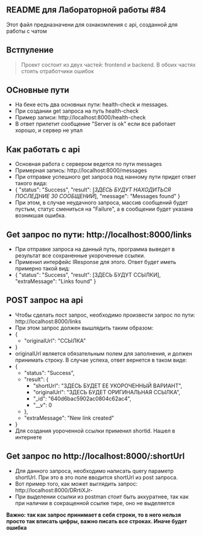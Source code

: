 ## README для Лабораторной работы #84

Этот файл предназначени для ознакомления с api, созданной для работы с чатом

## Встпуление
> Проект состоит из двух частей: frontend и backend. В обоих частях стоять отработчики ошибок

## ОСновные пути
- На беке есть два основных пути: health-check и messages. 
- При создании get запроса на путь health-check
- Пример записи: http://localhost:8000/health-check 
- В ответ прилетит сообщение "Server is ok" если все работает хорошо, и сервер не упал

## Как работать с api

- Основная работа с сервером ведется по пути messages 
- Примерная запись: http://localhost:8000/messages
- При отправке успешного get запроса под нанному пути придет ответ такого вида: 
- {
        "status": "Success",
        "result": [*ЗДЕСЬ БУДУТ НАХОДИТЬСЯ ПОСЛЕДНИЕ 30 СООБЩЕНИЙ*],
        "message": "Messages found"
}
- При этом, в случае неудачного запроса, массив сообщений будет пустым, статус смениться на "Failure", а в сообщении будет указана возникшая ошибка. 


## Get запрос по пути: http://localhost:8000/links
- При отправке запроса на данный путь, программа выведет в результат все сохраненные укороченные ссылки. 
- Применил интерфейс IResponse для этого. Ответ будет иметь примерно такой вид:
- { "status": "Success",
    "result": [ЗДЕСЬ БУДУТ ССЫЛКИ],
    "extraMessage": "Links found"
}

## POST запрос на api

- Чтобы сделать пост запрос, необходимо произвести запрос по пути: http://localhost:8000/links
- При этом запрос должен вышлядить таким образом:
- {
    - "originalUrl": "ССЫЛКА"
- }
- originalUrl является обязательным полем для заполнения, и должен принимать строку. В случае успеха, ответ вернется в таком виде:
- {
    - "status": "Success",
    - "result": {
        - "shortUrl": "ЗДЕСЬ БУДЕТ ЕЕ УКОРОЧЕННЫЙ ВАРИАНТ",
        - "originalUrl": "ЗДЕСЬ БУДЕТ ОРИГИНАЛЬНАЯ ССЫЛКА",
        - "_id": "640d6bac5902ac0804c62ac4",
        - "__v": 0
    - },
    - "extraMessage": "New link created"
- }
- Для создания уороченной ссылки применил shortid. Нашел в интернете

## Get запрос по http://localhost:8000/:shortUrl

- Для данного запроса, необходимо написать query параметр shortUrl. При это в это поле вводится shortUrl из post запроса. 
- Вот пример того, как может выглядить запрос: http://localhost:8000/DRrtiXJr-
- При выделении ссылки из postman стоит быть аккуратнее, так как при наличии в сокращенной ссылке тире, оно не выделяется

**Важно: так как запрос принимает в себя строки, то в него нельзя просто так вписать цифры, важно писать все строках. Иначе будет ошибка**